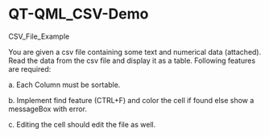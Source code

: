 # QT-QML_CSV-Demo

CSV_File_Example

You are given a csv file containing some text and numerical data (attached). Read the
data from the csv file and display it as a table.
Following features are required:

a. Each Column must be sortable.

b. Implement find feature (CTRL+F) and color the cell if found else show a
messageBox with error.

c. Editing the cell should edit the file as well.
